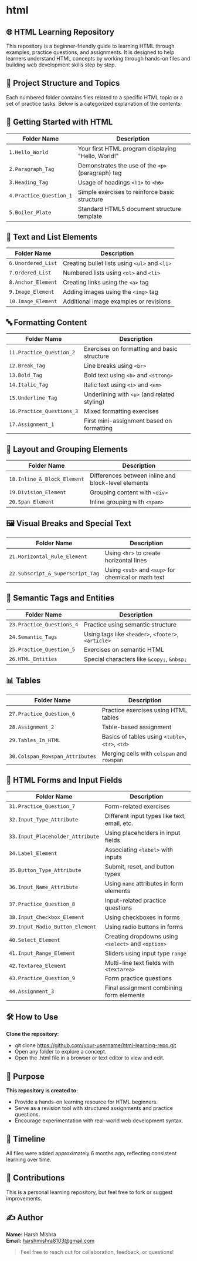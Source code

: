 # html

## 🌐 HTML Learning Repository

This repository is a beginner-friendly guide to learning HTML through examples, practice questions, and assignments. It is designed to help learners understand HTML concepts by working through hands-on files and building web development skills step by step.

## 📂 Project Structure and Topics

Each numbered folder contains files related to a specific HTML topic or a set of practice tasks. Below is a categorized explanation of the contents:

## 🚀 Getting Started with HTML

| Folder Name         | Description                                  |
|---------------------|----------------------------------------------|
| `1.Hello_World`     | Your first HTML program displaying "Hello, World!" |
| `2.Paragraph_Tag`   | Demonstrates the use of the `<p>` (paragraph) tag |
| `3.Heading_Tag`     | Usage of headings `<h1>` to `<h6>`              |
| `4.Practice_Question_1` | Simple exercises to reinforce basic structure |
| `5.Boiler_Plate`    | Standard HTML5 document structure template     |

## 📝 Text and List Elements

| Folder Name         | Description                                  |
|---------------------|----------------------------------------------|
| `6.Unordered_List`  | Creating bullet lists using `<ul>` and `<li>` |
| `7.Ordered_List`    | Numbered lists using `<ol>` and `<li>`        |
| `8.Anchor_Element`  | Creating links using the `<a>` tag            |
| `9.Image_Element`   | Adding images using the `<img>` tag           |
| `10.Image_Element`  | Additional image examples or revisions        |

## 🔤 Formatting Content

| Folder Name              | Description                                      |
|--------------------------|--------------------------------------------------|
| `11.Practice_Question_2` | Exercises on formatting and basic structure      |
| `12.Break_Tag`           | Line breaks using `<br>`                         |
| `13.Bold_Tag`            | Bold text using `<b>` and `<strong>`             |
| `14.Italic_Tag`          | Italic text using `<i>` and `<em>`               |
| `15.Underline_Tag`       | Underlining with `<u>` (and related styling)     |
| `16.Practice_Questions_3`| Mixed formatting exercises                        |
| `17.Assignment_1`        | First mini-assignment based on formatting        |

## 🧱 Layout and Grouping Elements

| Folder Name                  | Description                                         |
|------------------------------|-----------------------------------------------------|
| `18.Inline_&_Block_Element`  | Differences between inline and block-level elements |
| `19.Division_Element`        | Grouping content with `<div>`                       |
| `20.Span_Element`            | Inline grouping with `<span>`                      |

## 🖼️ Visual Breaks and Special Text

| Folder Name                  | Description                               |
|------------------------------|-------------------------------------------|
| `21.Horizontal_Rule_Element` | Using `<hr>` to create horizontal lines   |
| `22.Subscript_&_Superscript_Tag` | Using `<sub>` and `<sup>` for chemical or math text |

## 🧠 Semantic Tags and Entities

| Folder Name             | Description                                      |
|-------------------------|--------------------------------------------------|
| `23.Practice_Questions_4` | Practice using semantic structure              |
| `24.Semantic_Tags`      | Using tags like `<header>`, `<footer>`, `<article>` |
| `25.Practice_Question_5`| Exercises on semantic HTML                      |
| `26.HTML_Entities`      | Special characters like `&copy;`, `&nbsp;`      |

## 📊 Tables

| Folder Name                    | Description                                  |
|--------------------------------|----------------------------------------------|
| `27.Practice_Question_6`       | Practice exercises using HTML tables         |
| `28.Assignment_2`              | Table-based assignment                       |
| `29.Tables_In_HTML`            | Basics of tables using `<table>`, `<tr>`, `<td>` |
| `30.Colspan_Rowspan_Attributes`| Merging cells with `colspan` and `rowspan`  |

## 🧩 HTML Forms and Input Fields

| Folder Name                    | Description                                  |
|--------------------------------|----------------------------------------------|
| `31.Practice_Question_7`       | Form-related exercises                       |
| `32.Input_Type_Attribute`      | Different input types like text, email, etc. |
| `33.Input_Placeholder_Attribute`| Using placeholders in input fields          |
| `34.Label_Element`             | Associating `<label>` with inputs            |
| `35.Button_Type_Attribute`     | Submit, reset, and button types              |
| `36.Input_Name_Attribute`      | Using `name` attributes in form elements     |
| `37.Practice_Question_8`       | Input-related practice questions             |
| `38.Input_Checkbox_Element`    | Using checkboxes in forms                    |
| `39.Input_Radio_Button_Element`| Using radio buttons in forms                 |
| `40.Select_Element`            | Creating dropdowns using `<select>` and `<option>` |
| `41.Input_Range_Element`       | Sliders using input type `range`             |
| `42.Textarea_Element`          | Multi-line text fields with `<textarea>`     |
| `43.Practice_Question_9`       | Form practice questions                      |
| `44.Assignment_3`              | Final assignment combining form elements     |

## 🛠 How to Use

**Clone the repository:**
- git clone https://github.com/your-username/html-learning-repo.git
- Open any folder to explore a concept.
- Open the .html file in a browser or text editor to view and edit.

## 🎯 Purpose

**This repository is created to:**
- Provide a hands-on learning resource for HTML beginners.
- Serve as a revision tool with structured assignments and practice questions.
- Encourage experimentation with real-world web development syntax.

## 📅 Timeline
All files were added approximately 6 months ago, reflecting consistent learning over time.

## 📩 Contributions
This is a personal learning repository, but feel free to fork or suggest improvements.

## ✍️ Author
**Name:** Harsh Mishra <br>
**Email:** harshmishra8103@gmail.com <br>

> Feel free to reach out for collaboration, feedback, or questions!


